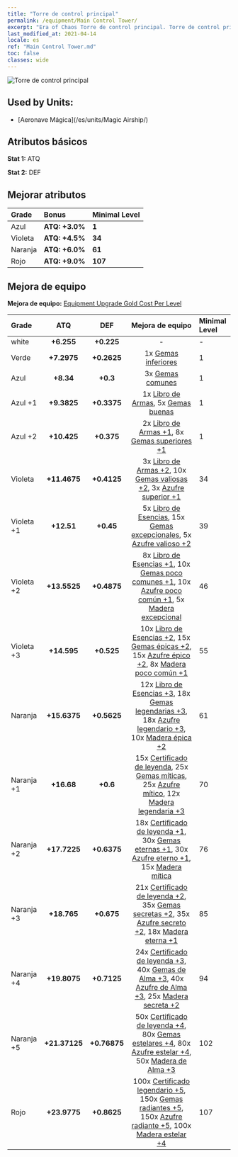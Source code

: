 ```yaml
---
title: "Torre de control principal"
permalink: /equipment/Main Control Tower/
excerpt: "Era of Chaos Torre de control principal. Torre de control principal"
last_modified_at: 2021-04-14
locale: es
ref: "Main Control Tower.md"
toc: false
classes: wide
---
```


  ![Torre de control principal](/images/e/e_6083.png)

## Used by Units:

* [Aeronave Mágica](/es/units/Magic Airship/) 


## Atributos básicos
 **Stat 1:** ATQ

 **Stat 2:** DEF

## Mejorar atributos

  |     Grade    |   Bonus | Minimal Level | 
  |:-------------|:--------|:--------------| 
  | Azul | **ATQ: +3.0%** | **1** | 
  | Violeta | **ATQ: +4.5%** | **34** | 
  | Naranja | **ATQ: +6.0%** | **61** | 
  | Rojo | **ATQ: +9.0%** | **107** | 


## Mejora de equipo
 **Mejora de equipo:** [Equipment Upgrade Gold Cost Per Level](/equipment/EquipmentUpgradeCostPerLevel/) 

  |          Grade      | ATQ | DEF | Mejora de equipo | Minimal Level |
  |:--------------------|:---------:|:---------:|:----------------:|:--------------|
  | white | **+6.255** | **+0.225** | - | - |
  | Verde | **+7.2975** | **+0.2625** | 1x [Gemas inferiores](/es/Items/mat_4/) | 1 |
  | Azul | **+8.34** | **+0.3** | 3x [Gemas comunes](/es/Items/mat_10/) | 1 |
  | Azul +1 | **+9.3825** | **+0.3375** | 1x [Libro de Armas](/es/Items/mat_18/), 5x [Gemas buenas](/es/Items/mat_16/) | 1 |
  | Azul +2 | **+10.425** | **+0.375** | 2x [Libro de Armas +1](/es/Items/mat_25/), 8x [Gemas superiores +1](/es/Items/mat_23/) | 1 |
  | Violeta | **+11.4675** | **+0.4125** | 3x [Libro de Armas +2](/es/Items/mat_32/), 10x [Gemas valiosas +2](/es/Items/mat_30/), 3x [Azufre superior +1](/es/Items/mat_22/) | 34 |
  | Violeta +1 | **+12.51** | **+0.45** | 5x [Libro de Esencias](/es/Items/mat_39/), 15x [Gemas excepcionales](/es/Items/mat_37/), 5x [Azufre valioso +2](/es/Items/mat_29/) | 39 |
  | Violeta +2 | **+13.5525** | **+0.4875** | 8x [Libro de Esencias +1](/es/Items/mat_46/), 10x [Gemas poco comunes +1](/es/Items/mat_44/), 10x [Azufre poco común +1](/es/Items/mat_43/), 5x [Madera excepcional](/es/Items/mat_34/) | 46 |
  | Violeta +3 | **+14.595** | **+0.525** | 10x [Libro de Esencias +2](/es/Items/mat_53/), 15x [Gemas épicas +2](/es/Items/mat_51/), 15x [Azufre épico +2](/es/Items/mat_50/), 8x [Madera poco común +1](/es/Items/mat_41/) | 55 |
  | Naranja | **+15.6375** | **+0.5625** | 12x [Libro de Esencias +3](/es/Items/mat_60/), 18x [Gemas legendarias +3](/es/Items/mat_58/), 18x [Azufre legendario +3](/es/Items/mat_57/), 10x [Madera épica +2](/es/Items/mat_48/) | 61 |
  | Naranja +1 | **+16.68** | **+0.6** | 15x [Certificado de leyenda](/es/Items/mat_67/), 25x [Gemas míticas](/es/Items/mat_65/), 25x [Azufre mítico](/es/Items/mat_64/), 12x [Madera legendaria +3](/es/Items/mat_55/) | 70 |
  | Naranja +2 | **+17.7225** | **+0.6375** | 18x [Certificado de leyenda +1](/es/Items/mat_74/), 30x [Gemas eternas +1](/es/Items/mat_72/), 30x [Azufre eterno +1](/es/Items/mat_71/), 15x [Madera mítica](/es/Items/mat_62/) | 76 |
  | Naranja +3 | **+18.765** | **+0.675** | 21x [Certificado de leyenda +2](/es/Items/mat_81/), 35x [Gemas secretas +2](/es/Items/mat_79/), 35x [Azufre secreto +2](/es/Items/mat_78/), 18x [Madera eterna +1](/es/Items/mat_69/) | 85 |
  | Naranja +4 | **+19.8075** | **+0.7125** | 24x [Certificado de leyenda +3](/es/Items/mat_88/), 40x [Gemas de Alma +3](/es/Items/mat_86/), 40x [Azufre de Alma +3](/es/Items/mat_85/), 25x [Madera secreta +2](/es/Items/mat_76/) | 94 |
  | Naranja +5 | **+21.37125** | **+0.76875** | 50x [Certificado de leyenda +4](/es/Items/mat_95/), 80x [Gemas estelares +4](/es/Items/mat_93/), 80x [Azufre estelar +4](/es/Items/mat_92/), 50x [Madera de Alma +3](/es/Items/mat_83/) | 102 |
  | Rojo | **+23.9775** | **+0.8625** | 100x [Certificado legendario +5](/es/Items/mat_102/), 150x [Gemas radiantes +5](/es/Items/mat_100/), 150x [Azufre radiante +5](/es/Items/mat_99/), 100x [Madera estelar +4](/es/Items/mat_90/) | 107 |

